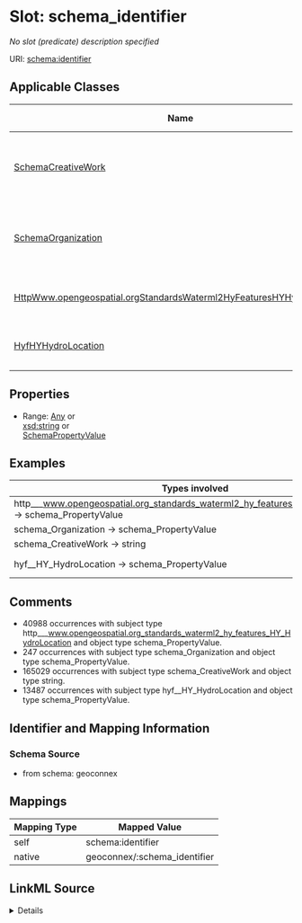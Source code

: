 

# Slot: schema_identifier


_No slot (predicate) description specified_





URI: [schema:identifier](https://schema.org/identifier)



<!-- no inheritance hierarchy -->





## Applicable Classes

| Name | Description | Modifies Slot |
| --- | --- | --- |
| [SchemaCreativeWork](../classes/SchemaCreativeWork.md) | The most generic kind of creative work, including books, movies, photographs,... |  no  |
| [SchemaOrganization](../classes/SchemaOrganization.md) | An organization such as a school, NGO, corporation, club, etc |  no  |
| [HttpWww.opengeospatial.orgStandardsWaterml2HyFeaturesHYHydroLocation](../classes/HttpWww.opengeospatial.orgStandardsWaterml2HyFeaturesHYHydroLocation.md) | No class (type) description specified |  no  |
| [HyfHYHydroLocation](../classes/HyfHYHydroLocation.md) | No class (type) description specified |  no  |







## Properties

* Range: [Any](../classes/Any.md)&nbsp;or&nbsp;<br />[xsd:string](xsd:string)&nbsp;or&nbsp;<br />[SchemaPropertyValue](../classes/SchemaPropertyValue.md)






## Examples

| Types involved | Subject | Predicate | Object |
| --- | --- | --- | --- |
| http___www.opengeospatial.org_standards_waterml2_hy_features_HY_HydroLocation → schema_PropertyValue | https://geoconnex.us/ornl/hydrosource/dams/999 | schema:identifier | https://gleaner.io/xid/genid/ckh8pd4ip8t5ksin207g |
| schema_Organization → schema_PropertyValue | https://gleaner.io/id/org/wade_wade__9 | schema:identifier | https://gleaner.io/genid/geoconnex |
| schema_CreativeWork → string | https://gleaner.io/xid/genid/cksjodsip8t6t2qulttg | schema:identifier | huc12pp |
| hyf__HY_HydroLocation → schema_PropertyValue | https://sta.geoconnex.dev/collections/USGS/Things/items/'USNWS-390855089210900' | schema:identifier | _:b850487 |


## Comments

* 40988 occurrences with subject type http___www.opengeospatial.org_standards_waterml2_hy_features_HY_HydroLocation and object type schema_PropertyValue.
* 247 occurrences with subject type schema_Organization and object type schema_PropertyValue.
* 165029 occurrences with subject type schema_CreativeWork and object type string.
* 13487 occurrences with subject type hyf__HY_HydroLocation and object type schema_PropertyValue.

## Identifier and Mapping Information







### Schema Source


* from schema: geoconnex




## Mappings

| Mapping Type | Mapped Value |
| ---  | ---  |
| self | schema:identifier |
| native | geoconnex/:schema_identifier |




## LinkML Source

<details>
```yaml
name: schema_identifier
description: No slot (predicate) description specified
comments:
- 40988 occurrences with subject type http___www.opengeospatial.org_standards_waterml2_hy_features_HY_HydroLocation
  and object type schema_PropertyValue.
- 247 occurrences with subject type schema_Organization and object type schema_PropertyValue.
- 165029 occurrences with subject type schema_CreativeWork and object type string.
- 13487 occurrences with subject type hyf__HY_HydroLocation and object type schema_PropertyValue.
examples:
- description: http___www.opengeospatial.org_standards_waterml2_hy_features_HY_HydroLocation
    → schema_PropertyValue
  object:
    example_object: https://gleaner.io/xid/genid/ckh8pd4ip8t5ksin207g
    example_predicate: schema:identifier
    example_subject: https://geoconnex.us/ornl/hydrosource/dams/999
- description: schema_Organization → schema_PropertyValue
  object:
    example_object: https://gleaner.io/genid/geoconnex
    example_predicate: schema:identifier
    example_subject: https://gleaner.io/id/org/wade_wade__9
- description: schema_CreativeWork → string
  object:
    example_object: huc12pp
    example_predicate: schema:identifier
    example_subject: https://gleaner.io/xid/genid/cksjodsip8t6t2qulttg
- description: hyf__HY_HydroLocation → schema_PropertyValue
  object:
    example_object: _:b850487
    example_predicate: schema:identifier
    example_subject: https://sta.geoconnex.dev/collections/USGS/Things/items/'USNWS-390855089210900'
from_schema: geoconnex
rank: 1000
slot_uri: schema:identifier
alias: schema_identifier
domain_of:
- http___www.opengeospatial.org_standards_waterml2_hy_features_HY_HydroLocation
- hyf__HY_HydroLocation
- schema_CreativeWork
- schema_Organization
range: Any
any_of:
- range: string
- range: schema_PropertyValue

```
</details>